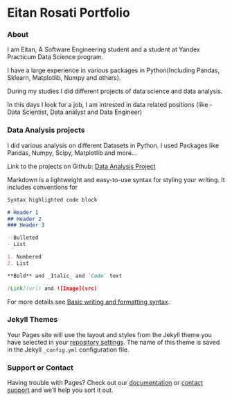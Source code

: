 # Eitan Rosati Portfolio
### About 
I am Eitan, A Software Engineering student and a student at Yandex Practicum Data Science program.

I have a large experience in various packages in Python(Including Pandas, Sklearn, Matplotlib, Numpy and others).

During my studies I did different projects of data science and data analysis.  

In this days I look for a job, I am intrested in data related positions (like - Data Scientist, Data analyst and Data Engineer)  

### Data Analysis projects
I did various analysis on different Datasets in Python. I used Packages like Pandas, Numpy, Scipy, Matplotlib and more...

Link to the projects on Github: [Data Analysis Project](https://github.com/eitan-rosati/Data-Analysis-Projects) 

Markdown is a lightweight and easy-to-use syntax for styling your writing. It includes conventions for

```markdown
Syntax highlighted code block

# Header 1
## Header 2
### Header 3

- Bulleted
- List

1. Numbered
2. List

**Bold** and _Italic_ and `Code` text

[Link](url) and ![Image](src)
```

For more details see [Basic writing and formatting syntax](https://docs.github.com/en/github/writing-on-github/getting-started-with-writing-and-formatting-on-github/basic-writing-and-formatting-syntax).

### Jekyll Themes

Your Pages site will use the layout and styles from the Jekyll theme you have selected in your [repository settings](https://github.com/eitan-rosati/portfolio/settings/pages). The name of this theme is saved in the Jekyll `_config.yml` configuration file.

### Support or Contact

Having trouble with Pages? Check out our [documentation](https://docs.github.com/categories/github-pages-basics/) or [contact support](https://support.github.com/contact) and we’ll help you sort it out.
